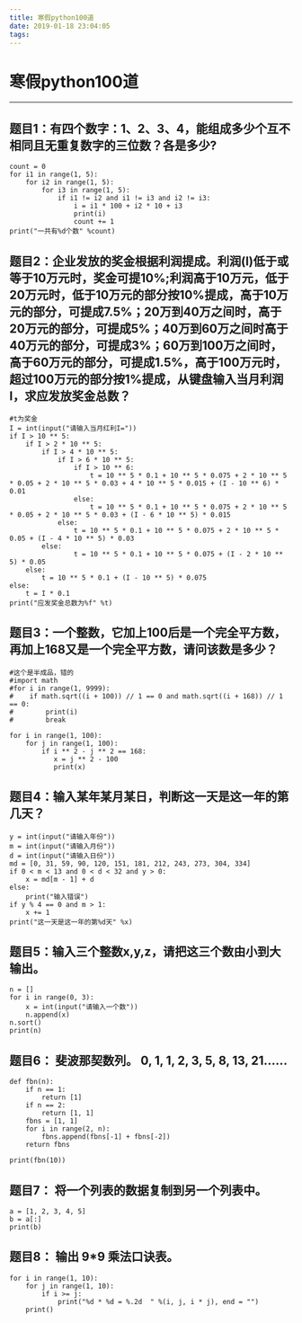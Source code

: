 ```yaml
---
title: 寒假python100道
date: 2019-01-18 23:04:05
tags:
---
```


# 寒假python100道
---
##	题目1：有四个数字：1、2、3、4，能组成多少个互不相同且无重复数字的三位数？各是多少?
```
count = 0
for i1 in range(1, 5):
    for i2 in range(1, 5):
        for i3 in range(1, 5):
            if i1 != i2 and i1 != i3 and i2 != i3:
                i = i1 * 100 + i2 * 10 + i3
                print(i)
                count += 1
print("一共有%d个数" %count)
```
## 题目2：企业发放的奖金根据利润提成。利润(I)低于或等于10万元时，奖金可提10%;利润高于10万元，低于20万元时，低于10万元的部分按10%提成，高于10万元的部分，可提成7.5%；20万到40万之间时，高于20万元的部分，可提成5%；40万到60万之间时高于40万元的部分，可提成3%；60万到100万之间时，高于60万元的部分，可提成1.5%，高于100万元时，超过100万元的部分按1%提成，从键盘输入当月利润I，求应发放奖金总数？

```
#t为奖金
I = int(input("请输入当月红利I="))
if I > 10 ** 5:
    if I > 2 * 10 ** 5:
        if I > 4 * 10 ** 5:
            if I > 6 * 10 ** 5:
                if I > 10 ** 6:
                    t = 10 ** 5 * 0.1 + 10 ** 5 * 0.075 + 2 * 10 ** 5 * 0.05 + 2 * 10 ** 5 * 0.03 + 4 * 10 ** 5 * 0.015 + (I - 10 ** 6) * 0.01
                else:
                    t = 10 ** 5 * 0.1 + 10 ** 5 * 0.075 + 2 * 10 ** 5 * 0.05 + 2 * 10 ** 5 * 0.03 + (I - 6 * 10 ** 5) * 0.015
            else:
                t = 10 ** 5 * 0.1 + 10 ** 5 * 0.075 + 2 * 10 ** 5 * 0.05 + (I - 4 * 10 ** 5) * 0.03
        else:
                t = 10 ** 5 * 0.1 + 10 ** 5 * 0.075 + (I - 2 * 10 ** 5) * 0.05
    else:
        t = 10 ** 5 * 0.1 + (I - 10 ** 5) * 0.075
else:
    t = I * 0.1
print("应发奖金总数为%f" %t)
```
## 题目3：一个整数，它加上100后是一个完全平方数，再加上168又是一个完全平方数，请问该数是多少？
```
#这个是半成品，错的
#import math
#for i in range(1, 9999):
#    if math.sqrt((i + 100)) // 1 == 0 and math.sqrt((i + 168)) // 1 == 0:
#        print(i)
#        break

for i in range(1, 100):
    for j in range(1, 100):
        if i ** 2 - j ** 2 == 168:
           x = j ** 2 - 100
           print(x)
```
## 题目4：输入某年某月某日，判断这一天是这一年的第几天？
```
y = int(input("请输入年份"))
m = int(input("请输入月份"))
d = int(input("请输入日份"))
md = [0, 31, 59, 90, 120, 151, 181, 212, 243, 273, 304, 334]
if 0 < m < 13 and 0 < d < 32 and y > 0:
    x = md[m - 1] + d
else:
    print("输入错误")
if y % 4 == 0 and m > 1:
    x += 1
print("这一天是这一年的第%d天" %x)
```
## 题目5：输入三个整数x,y,z，请把这三个数由小到大输出。
```
n = []
for i in range(0, 3):
    x = int(input("请输入一个数"))
    n.append(x)
n.sort()
print(n)
```
## 题目6： 斐波那契数列。 0, 1, 1, 2, 3, 5, 8, 13, 21......
```
def fbn(n):
    if n == 1:
        return [1]
    if n == 2:
        return [1, 1]
    fbns = [1, 1]
    for i in range(2, n):
        fbns.append(fbns[-1] + fbns[-2])
    return fbns

print(fbn(10))
```
## 题目7： 将一个列表的数据复制到另一个列表中。
```
a = [1, 2, 3, 4, 5]
b = a[:]
print(b)
```
## 题目8： 输出 9*9 乘法口诀表。
```
for i in range(1, 10):
    for j in range(1, 10):
        if i >= j:
            print("%d * %d = %.2d  " %(i, j, i * j), end = "")
    print()
```